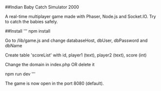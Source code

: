 ##Indian Baby Catch Simulator 2000

A real-time multiplayer game made with Phaser, Node.js and Socket.IO. Try to catch the babies safely.

##Install
'''
npm install

Go to /lib/game.js and change databaseHost, dbUser, dbPassword and dbName

Create table 'scoreList' with id, player1 (text), player2 (text), score (int)

Change the domain in index.php OR delete it

npm run dev
'''

The game is now open in the port 8080 (default).